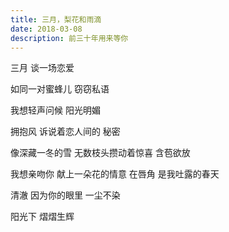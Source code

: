 ```yaml
---
title: 三月，梨花和雨滴
date: 2018-03-08
description: 前三十年用来等你
---
```


三月
谈一场恋爱

如同一对蜜蜂儿
窃窃私语
<!--more-->
我想轻声问候
阳光明媚

拥抱风
诉说着恋人间的
秘密

像深藏一冬的雪
无数枝头攒动着惊喜
含苞欲放

我想亲吻你
献上一朵花的情意
在唇角
是我吐露的春天

清澈
因为你的眼里
一尘不染

阳光下
熠熠生辉